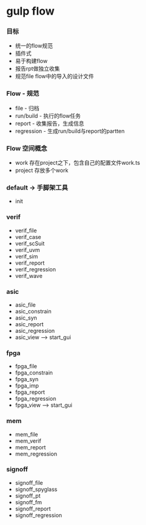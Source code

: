 gulp flow
==========

### 目标
- 统一的flow规范
- 插件式
- 易于构建flow
- 报告rpt做独立收集
- 规范file flow中的导入的设计文件


### Flow - 规范
- file       - 归档
- run/build  - 执行的flow任务
- report     - 收集报告，生成信息
- regression - 生成run/build与report的partten


### Flow 空间概念
- work 存在project之下，包含自己的配置文件work.ts
- project 存放多个work


### default -> 手脚架工具
- init

### verif
- verif_file
- verif_case
- verif_scSuit
- verif_uvm
- verif_sim
- verif_report
- verif_regression
- verif_wave

### asic
- asic_file
- asic_constrain
- asic_syn
- asic_report
- asic_regression
- asic_view --> start_gui

### fpga
- fpga_file
- fpga_constrain
- fpga_syn
- fpga_imp
- fpga_report
- fpga_regression
- fpga_view --> start_gui

### mem
- mem_file
- mem_verif
- mem_report
- mem_regression

### signoff
- signoff_file
- signoff_spyglass
- signoff_pt 
- signoff_fm
- signoff_report
- signoff_regression
